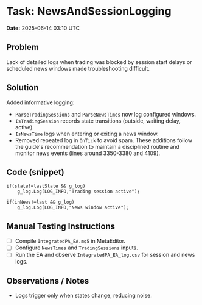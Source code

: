 # Task: NewsAndSessionLogging
**Date:** 2025-06-14 03:10 UTC

## Problem
Lack of detailed logs when trading was blocked by session start delays or scheduled news windows made troubleshooting difficult.

## Solution
Added informative logging:
- `ParseTradingSessions` and `ParseNewsTimes` now log configured windows.
- `IsTradingSession` records state transitions (outside, waiting delay, active).
- `IsNewsTime` logs when entering or exiting a news window.
- Removed repeated log in `OnTick` to avoid spam.
These additions follow the guide's recommendation to maintain a disciplined routine and monitor news events (lines around 3350-3380 and 4109).

## Code (snippet)
```mql5
if(state!=lastState && g_log)
    g_log.Log(LOG_INFO,"Trading session active");

if(inNews!=last && g_log)
    g_log.Log(LOG_INFO,"News window active");
```

## Manual Testing Instructions
- [ ] Compile `IntegratedPA_EA.mq5` in MetaEditor.
- [ ] Configure `NewsTimes` and `TradingSessions` inputs.
- [ ] Run the EA and observe `IntegratedPA_EA_log.csv` for session and news logs.

## Observations / Notes
- Logs trigger only when states change, reducing noise.
